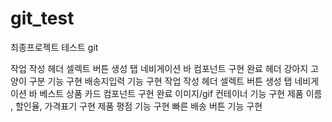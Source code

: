 # git_test

최종프로젝트 테스트 git

작업 작성
헤더 셀렉트 버튼 생성
탭 네비게이션 바 컴포넌트 구현 완료
헤더 강아지 고양이 구분 기능 구현
배송지입력 기능 구현
작업 작성 헤더 셀렉트 버튼 생성 탭 네비게이션 바 베스트 상품 카드 컴포넌트 구현 완료
이미지/gif 컨테이너 기능 구현
제품 이름 , 할인율, 가격표기 구현
제품 평점 기능 구현
빠른 배송 버튼 기능 구현

